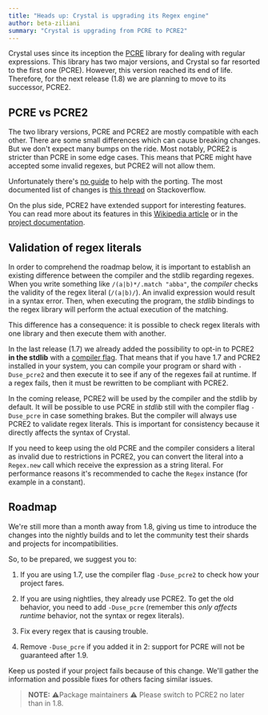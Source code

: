 ```yaml
---
title: "Heads up: Crystal is upgrading its Regex engine"
author: beta-ziliani
summary: "Crystal is upgrading from PCRE to PCRE2"
---
```


Crystal uses since its inception the [PCRE](https://www.pcre.org/) library for dealing with regular expressions. This library has two major versions, and Crystal so far resorted to the first one (PCRE). However, this version reached its end of life. Therefore, for the next release (1.8) we are planning to move to its successor, PCRE2.

## PCRE vs PCRE2

The two library versions, PCRE and PCRE2 are mostly compatible with each other. There are some small differences which can cause breaking changes. But we don't expect many bumps on the ride. Most notably, PCRE2 is stricter than PCRE in some edge cases. This means that PCRE might have accepted some invalid regexes, but PCRE2 will not allow them.

Unfortunately there's [no guide](https://github.com/PCRE2Project/pcre2/issues/51) to help with the porting. The most documented list of changes is [this thread](https://stackoverflow.com/questions/70273084/regex-differences-between-pcre-and-pcre2) on Stackoverflow.

On the plus side, PCRE2 have extended support for interesting features. You can read more about its features in this [Wikipedia article](https://en.wikipedia.org/wiki/Perl_Compatible_Regular_Expressions) or in the [project documentation](https://www.pcre.org/).

## Validation of regex literals

In order to comprehend the roadmap below, it is important to establish an existing difference between the compiler and the stdlib regarding regexes. When you write something like `/(a|b)*/.match "abba"`, the _compiler_ checks the validity of the regex literal (`/(a|b)/`). An invalid expression would result in a syntax error. Then, when executing the program, the _stdlib_ bindings to the regex library will perform the actual execution of the matching.

This difference has a consequence: it is possible to check regex literals with one library and then execute them with another.

In the last release (1.7) we already added the possibility to opt-in to PCRE2 **in the stdlib** with a [compiler flag](https://crystal-lang.org/reference/1.7/syntax_and_semantics/literals/regex.html). That means that if you have 1.7 and PCRE2 installed in your system, you can compile your program or shard with `-Duse_pcre2` and then execute it to see if any of the regexes fail at runtime.  If a regex fails, then it must be rewritten to be compliant with PCRE2.

In the coming release, PCRE2 will be used by the compiler and the stdlib by default. It will be possible to use PCRE in _stdlib_ still with the compiler flag `-Duse_pcre` in case something brakes. But the compiler will always use PCRE2 to validate regex literals. This is important for consistency because it directly affects the syntax of Crystal.

If you need to keep using the old PCRE and the compiler considers a literal as invalid due to restrictions in PCRE2, you can convert the literal into a `Regex.new` call which receive the expression as a string literal. For performance reasons it's recommended to cache the `Regex` instance (for example in a constant).

## Roadmap

We're still more than a month away from 1.8, giving us time to introduce the changes into the nightly builds and to let the community test their shards and projects for incompatibilities.

So, to be prepared, we suggest you to:

 1. If you are using 1.7, use the compiler flag `-Duse_pcre2` to check how your project fares.

 2. If you are using nightlies, they already use PCRE2. To get the old behavior, you need to add `-Duse_pcre` (remember this _only affects runtime_ behavior, not the syntax or regex literals).

 3. Fix every regex that is causing trouble.

 4. Remove `-Duse_pcre` if you added it in 2: support for PCRE will not be guaranteed after 1.9.

Keep us posted if your project fails because of this change.  We'll gather the information and possible fixes for others facing similar issues.

> **NOTE:** ⚠️Package maintainers ⚠️
> Please switch to PCRE2 no later than in 1.8.

